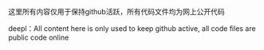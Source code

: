 这里所有内容仅用于保持github活跃，所有代码文件均为网上公开代码


deepl：All content here is only used to keep github active, all code files are public code online
